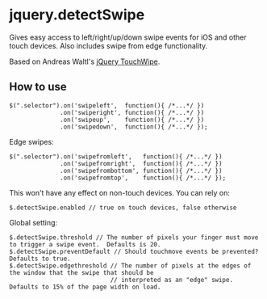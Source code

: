 jquery.detectSwipe
==================

Gives easy access to left/right/up/down swipe events for iOS and other touch devices.  Also includes swipe from edge functionality.

Based on Andreas Waltl's [jQuery TouchWipe](http://www.netcu.de/jquery-touchwipe-iphone-ipad-library).

How to use
----------

    $(".selector").on('swipeleft',  function(){ /*...*/ })
                  .on('swiperight', function(){ /*...*/ })
                  .on('swipeup',    function(){ /*...*/ })
                  .on('swipedown',  function(){ /*...*/ });

Edge swipes:

    $(".selector").on('swipefromleft',   function(){ /*...*/ })
                  .on('swipefromright',  function(){ /*...*/ })
                  .on('swipefrombottom', function(){ /*...*/ })
                  .on('swipefromtop',    function(){ /*...*/ });

This won't have any effect on non-touch devices. You can rely on:

    $.detectSwipe.enabled // true on touch devices, false otherwise

Global setting:

    $.detectSwipe.threshold // The number of pixels your finger must move to trigger a swipe event.  Defaults is 20.
    $.detectSwipe.preventDefault // Should touchmove events be prevented?  Defaults to true.
    $.detectSwipe.edgethreshold // The number of pixels at the edges of the window that the swipe that should be  
                                // interpreted as an "edge" swipe.  Defaults to 15% of the page width on load.
